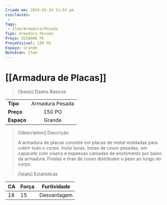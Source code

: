 ```yaml
---
Criado em: 2024-02-24 11:54 pm
cssclasses:
 - 
Tags:
 - Item/Armadura/Pesada
Tipo: Armadura Pesada
Preço: 0150000 PE
PreçoVisivel: 150 PO
Espaço: Grande
NoteIcon: Item
---
```

# [[Armadura de Placas]]

> [!basic] Dados Básicos
> 
|            |     |
| ---------- |:---:|
| **Tipo**   |  Armadura Pesada   |
| **Preço**  |  150 PO   |
| **Espaço** |  Grande  |
>
 
> [!description] Descrição
> 
>A armadura de placas consiste em placas de metal moldadas para cobrir todo o corpo. Inclui luvas, botas de couro pesadas, um capacete com viseira e espessas camadas de enchimento por baixo da armadura. Fivelas e tiras de couro distribuem o peso ao longo do corpo. 

> [!stats] Estatísticas
>
| CA  | Força | Furtividade |
| --- | ----- | ----------- |
|  18   |   15    |   Desvantagem          |
